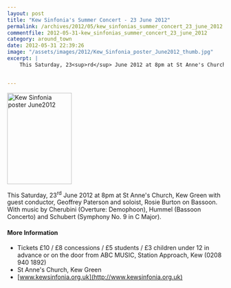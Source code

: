 ```yaml
---
layout: post
title: "Kew Sinfonia's Summer Concert - 23 June 2012"
permalink: /archives/2012/05/kew_sinfonias_summer_concert_23_june_2012.html
commentfile: 2012-05-31-kew_sinfonias_summer_concert_23_june_2012
category: around_town
date: 2012-05-31 22:39:26
image: "/assets/images/2012/Kew_Sinfonia_poster_June2012_thumb.jpg"
excerpt: |
    This Saturday, 23<sup>rd</sup> June 2012 at 8pm at St Anne's Church, Kew Green with guest conductor, Geoffrey Paterson and soloist, Rosie Burton on Bassoon.  With music by Cherubini (Overture: Demophoon), Hummel (Bassoon Concerto) and Schubert (Symphony No. 9 in C Major).


---
```


<a href="/assets/images/2012/Kew_Sinfonia_poster_June2012.jpg" title="See larger version of - Kew Sinfonia poster June2012"><img src="/assets/images/2012/Kew_Sinfonia_poster_June2012_thumb.jpg" width="150" height="212" alt="Kew Sinfonia poster June2012" class="photo right" /></a>

This Saturday, 23<sup>rd</sup> June 2012 at 8pm at St Anne's Church, Kew Green with guest conductor, Geoffrey Paterson and soloist, Rosie Burton on Bassoon. With music by Cherubini (Overture: Demophoon), Hummel (Bassoon Concerto) and Schubert (Symphony No. 9 in C Major).

#### More Information

-   Tickets £10 / £8 concessions / £5 students /
    £3 children under 12 in advance or on the door from ABC MUSIC, Station Approach, Kew (0208 940 1892)
-   St Anne's Church, Kew Green
-   [www.kewsinfonia.org.uk](http://www.kewsinfonia.org.uk)
